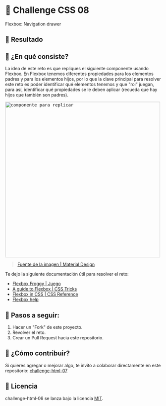 # 🐸 Challenge CSS 08

Flexbox: Navigation drawer

## 🐇 Resultado

<kbd>
<!-- <img width="500" src="./assets/result.png" /> -->
</kbd>

## 🐸 ¿En qué consiste?

La idea de este reto es que repliques el siguiente componente usando Flexbox. En Flexbox tenemos diferentes propiedades para los elementos padres y para los elementos hijos, por lo que la clave principal para resolver este reto es poder identificar qué elementos tenemos y que "rol" juegan, para así, identificar qué propiedades se le deben aplicar (recueda que hay hijos que también son padres).

<kbd>
<img width="500" src="https://i.ibb.co/MhcfQGp/6.png" alt="componente para replicar" />
</kbd>

> [Fuente de la imagen | Material Design](https://material.io/components/navigation-drawer)

Te dejo la siguiente documentación útil para resolver el reto:

* [Flexbox Froggy | Juego](http://flexboxfroggy.com/#es)
* [A guide to Flexbox | CSS Tricks](https://css-tricks.com/snippets/css/a-guide-to-flexbox/)
* [Flexbox in CSS | CSS Reference](https://cssreference.io/flexbox/)
* [Flexbox help](https://flexbox.help/)

## 🐸 Pasos a seguir:

1. Hacer un "Fork" de este proyecto.
2. Revolver el reto.
3. Crear un Pull Request hacia este repositorio.

## 🐸 ¿Cómo contribuir?

Si quieres agregar o mejorar algo, te invito a colaborar directamente en este repositorio: [challenge-html-07](https://github.com/platzimaster/challenge-html-07/)

## 🐸 Licencia

challenge-html-06 se lanza bajo la licencia [MIT](https://opensource.org/licenses/MIT).
